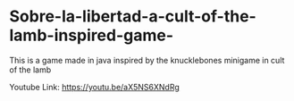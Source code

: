 # Sobre-la-libertad-a-cult-of-the-lamb-inspired-game-
This is a game made in java inspired by the knucklebones minigame in cult of the lamb

Youtube Link: https://youtu.be/aX5NS6XNdRg
